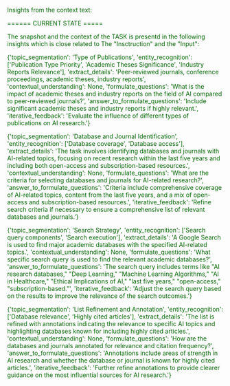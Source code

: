 
<span style='color: darkgreen;'>Insights from the context text:</span>


<span style='color: darkgreen;'>====== CURRENT STATE =====</span>

<span style='color: darkgreen;'>The snapshot and the context of the TASK is presentd in the following insights which is close related to The &quot;Insctruction&quot; and the &quot;Input&quot;:</span>

<span style='color: darkgreen;'>{&#x27;topic_segmentation&#x27;: &#x27;Type of Publications&#x27;, &#x27;entity_recognition&#x27;: [&#x27;Publication Type Priority&#x27;, &#x27;Academic Theses Significance&#x27;, &#x27;Industry Reports Relevance&#x27;], &#x27;extract_details&#x27;: &#x27;Peer-reviewed journals, conference proceedings, academic theses, industry reports&#x27;, &#x27;contextual_understanding&#x27;: None, &#x27;formulate_questions&#x27;: &#x27;What is the impact of academic theses and industry reports on the field of AI compared to peer-reviewed journals?&#x27;, &#x27;answer_to_formulate_questions&#x27;: &#x27;Include significant academic theses and industry reports if highly relevant.&#x27;, &#x27;iterative_feedback&#x27;: &#x27;Evaluate the influence of different types of publications on AI research.&#x27;}</span>

<span style='color: darkgreen;'>{&#x27;topic_segmentation&#x27;: &#x27;Database and Journal Identification&#x27;, &#x27;entity_recognition&#x27;: [&#x27;Database coverage&#x27;, &#x27;Database access&#x27;], &#x27;extract_details&#x27;: &#x27;The task involves identifying databases and journals with AI-related topics, focusing on recent research within the last five years and including both open-access and subscription-based resources.&#x27;, &#x27;contextual_understanding&#x27;: None, &#x27;formulate_questions&#x27;: &#x27;What are the criteria for selecting databases and journals for AI-related research?&#x27;, &#x27;answer_to_formulate_questions&#x27;: &#x27;Criteria include comprehensive coverage of AI-related topics, content from the last five years, and a mix of open-access and subscription-based resources.&#x27;, &#x27;iterative_feedback&#x27;: &#x27;Refine search criteria if necessary to ensure a comprehensive list of relevant databases and journals.&#x27;}</span>

<span style='color: darkgreen;'>{&#x27;topic_segmentation&#x27;: &#x27;Search Strategy&#x27;, &#x27;entity_recognition&#x27;: [&#x27;Search query components&#x27;, &#x27;Search execution&#x27;], &#x27;extract_details&#x27;: &#x27;A Google Search is used to find major academic databases with the specified AI-related topics.&#x27;, &#x27;contextual_understanding&#x27;: None, &#x27;formulate_questions&#x27;: &#x27;What specific search query is used to find the relevant academic databases?&#x27;, &#x27;answer_to_formulate_questions&#x27;: &#x27;The search query includes terms like &quot;AI research databases,&quot; &quot;Deep Learning,&quot; &quot;Machine Learning Algorithms,&quot; &quot;AI in Healthcare,&quot; &quot;Ethical Implications of AI,&quot; &quot;last five years,&quot; &quot;open-access,&quot; &quot;subscription-based.&quot;&#x27;, &#x27;iterative_feedback&#x27;: &#x27;Adjust the search query based on the results to improve the relevance of the search outcomes.&#x27;}</span>

<span style='color: darkgreen;'>{&#x27;topic_segmentation&#x27;: &#x27;List Refinement and Annotation&#x27;, &#x27;entity_recognition&#x27;: [&#x27;Database relevance&#x27;, &#x27;Highly cited articles&#x27;], &#x27;extract_details&#x27;: &#x27;The list is refined with annotations indicating the relevance to specific AI topics and highlighting databases known for including highly cited articles.&#x27;, &#x27;contextual_understanding&#x27;: None, &#x27;formulate_questions&#x27;: &#x27;How are the databases and journals annotated for relevance and citation frequency?&#x27;, &#x27;answer_to_formulate_questions&#x27;: &#x27;Annotations include areas of strength in AI research and whether the database or journal is known for highly cited articles.&#x27;, &#x27;iterative_feedback&#x27;: &#x27;Further refine annotations to provide clearer guidance on the most influential sources for AI research.&#x27;}</span>
